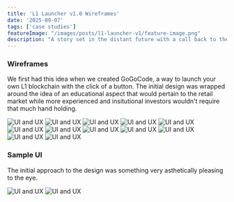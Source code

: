 ```yaml
---
title: 'L1 Launcher v1.0 Wireframes'
date: '2025-09-07'
tags: ['case studies']
featureImage: "/images/posts/l1-launcher-v1/feature-image.png"
description: "A story set in the distant future with a call back to the industrail era of the 1900s."
---
```




### Wireframes

We first had this idea when we created GoGoCode, a way to launch your own L1 blockchain with the click of a button. The initial design was wrapped around the idea of an educational aspect that would pertain to the retail market while more experienced and insitutional investors wouldn't require that much hand holding.


![UI and UX](/images/posts/l1-launcher-v1/landing-page.png)
![UI and UX](/images/posts/l1-launcher-v1/community-1.png)
![UI and UX](/images/posts/l1-launcher-v1/community-2.png)
![UI and UX](/images/posts/l1-launcher-v1/community-3.png)
![UI and UX](/images/posts/l1-launcher-v1/community-4.png)
![UI and UX](/images/posts/l1-launcher-v1/community-5.png)
![UI and UX](/images/posts/l1-launcher-v1/community-6.png)
![UI and UX](/images/posts/l1-launcher-v1/course-catalog.png)
![UI and UX](/images/posts/l1-launcher-v1/course-overview.png)
![UI and UX](/images/posts/l1-launcher-v1/course-stages.png)
![UI and UX](/images/posts/l1-launcher-v1/course-stages-2.png)
![UI and UX](/images/posts/l1-launcher-v1/course-stage-3.png)


### Sample UI

The initial approach to the design was something very asthetically pleasing to the eye.

![UI and UX](/images/posts/l1-launcher-v1/ui-2.png)
![UI and UX](/images/posts/l1-launcher-v1/ui-1.png)


